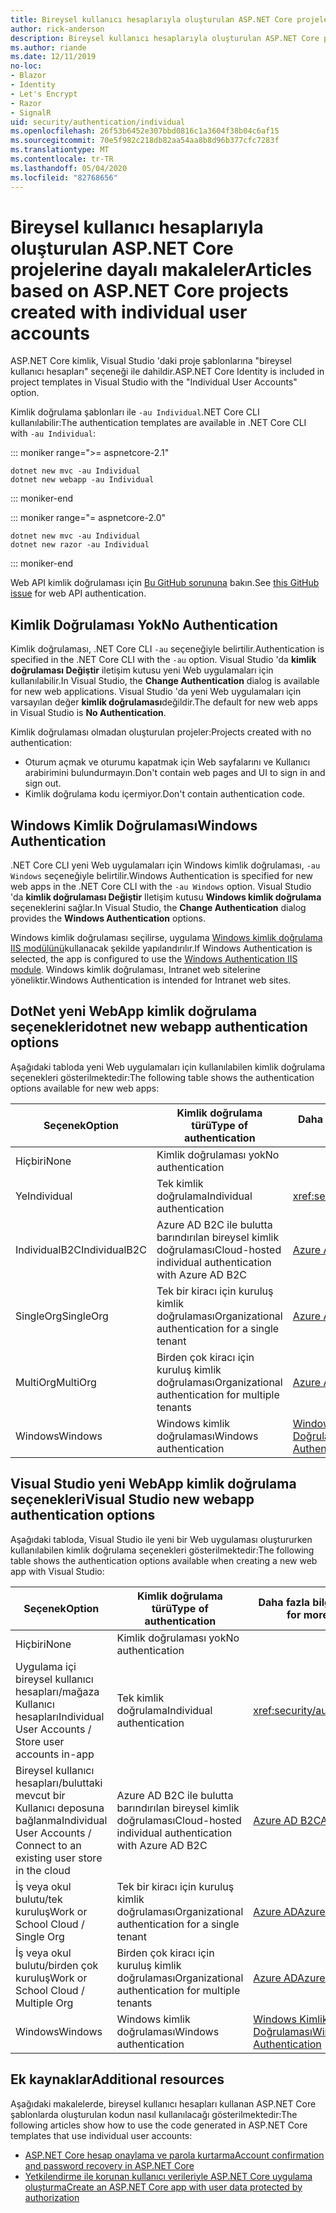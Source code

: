 ```yaml
---
title: Bireysel kullanıcı hesaplarıyla oluşturulan ASP.NET Core projelerine dayalı makaleler
author: rick-anderson
description: Bireysel kullanıcı hesaplarıyla oluşturulan ASP.NET Core projelerine göre makaleleri bulun.
ms.author: riande
ms.date: 12/11/2019
no-loc:
- Blazor
- Identity
- Let's Encrypt
- Razor
- SignalR
uid: security/authentication/individual
ms.openlocfilehash: 26f53b6452e307bbd0816c1a3604f38b04c6af15
ms.sourcegitcommit: 70e5f982c218db82aa54aa8b8d96b377cfc7283f
ms.translationtype: MT
ms.contentlocale: tr-TR
ms.lasthandoff: 05/04/2020
ms.locfileid: "82768656"
---
```

# <a name="articles-based-on-aspnet-core-projects-created-with-individual-user-accounts"></a><span data-ttu-id="55fd4-103">Bireysel kullanıcı hesaplarıyla oluşturulan ASP.NET Core projelerine dayalı makaleler</span><span class="sxs-lookup"><span data-stu-id="55fd4-103">Articles based on ASP.NET Core projects created with individual user accounts</span></span>

<span data-ttu-id="55fd4-104">ASP.NET Core kimlik, Visual Studio 'daki proje şablonlarına "bireysel kullanıcı hesapları" seçeneği ile dahildir.</span><span class="sxs-lookup"><span data-stu-id="55fd4-104">ASP.NET Core Identity is included in project templates in Visual Studio with the "Individual User Accounts" option.</span></span>

<span data-ttu-id="55fd4-105">Kimlik doğrulama şablonları ile `-au Individual`.NET Core CLI kullanılabilir:</span><span class="sxs-lookup"><span data-stu-id="55fd4-105">The authentication templates are available in .NET Core CLI with `-au Individual`:</span></span>

::: moniker range=">= aspnetcore-2.1"

```dotnetcli
dotnet new mvc -au Individual
dotnet new webapp -au Individual
```

::: moniker-end

::: moniker range="= aspnetcore-2.0"

```dotnetcli
dotnet new mvc -au Individual
dotnet new razor -au Individual
```

::: moniker-end

<span data-ttu-id="55fd4-106">Web API kimlik doğrulaması için [Bu GitHub sorununa](https://github.com/dotnet/AspNetCore/issues/5833) bakın.</span><span class="sxs-lookup"><span data-stu-id="55fd4-106">See [this GitHub issue](https://github.com/dotnet/AspNetCore/issues/5833) for web API authentication.</span></span>

<a name="no"></a>

## <a name="no-authentication"></a><span data-ttu-id="55fd4-107">Kimlik Doğrulaması Yok</span><span class="sxs-lookup"><span data-stu-id="55fd4-107">No Authentication</span></span>

<span data-ttu-id="55fd4-108">Kimlik doğrulaması, .NET Core CLI `-au` seçeneğiyle belirtilir.</span><span class="sxs-lookup"><span data-stu-id="55fd4-108">Authentication is specified in the .NET Core CLI with the `-au` option.</span></span> <span data-ttu-id="55fd4-109">Visual Studio 'da **kimlik doğrulaması Değiştir** iletişim kutusu yeni Web uygulamaları için kullanılabilir.</span><span class="sxs-lookup"><span data-stu-id="55fd4-109">In Visual Studio, the **Change Authentication** dialog is available for new web applications.</span></span> <span data-ttu-id="55fd4-110">Visual Studio 'da yeni Web uygulamaları için varsayılan değer **kimlik doğrulaması**değildir.</span><span class="sxs-lookup"><span data-stu-id="55fd4-110">The default for new web apps in Visual Studio is **No Authentication**.</span></span>

<span data-ttu-id="55fd4-111">Kimlik doğrulaması olmadan oluşturulan projeler:</span><span class="sxs-lookup"><span data-stu-id="55fd4-111">Projects created with no authentication:</span></span>

* <span data-ttu-id="55fd4-112">Oturum açmak ve oturumu kapatmak için Web sayfalarını ve Kullanıcı arabirimini bulundurmayın.</span><span class="sxs-lookup"><span data-stu-id="55fd4-112">Don't contain web pages and UI to sign in and sign out.</span></span>
* <span data-ttu-id="55fd4-113">Kimlik doğrulama kodu içermiyor.</span><span class="sxs-lookup"><span data-stu-id="55fd4-113">Don't contain authentication code.</span></span>

<a name="win"></a>

## <a name="windows-authentication"></a><span data-ttu-id="55fd4-114">Windows Kimlik Doğrulaması</span><span class="sxs-lookup"><span data-stu-id="55fd4-114">Windows Authentication</span></span>

<span data-ttu-id="55fd4-115">.NET Core CLI yeni Web uygulamaları için Windows kimlik doğrulaması, `-au Windows` seçeneğiyle belirtilir.</span><span class="sxs-lookup"><span data-stu-id="55fd4-115">Windows Authentication is specified for new web apps in the .NET Core CLI with the `-au Windows` option.</span></span> <span data-ttu-id="55fd4-116">Visual Studio 'da **kimlik doğrulaması Değiştir** Iletişim kutusu **Windows kimlik doğrulama** seçeneklerini sağlar.</span><span class="sxs-lookup"><span data-stu-id="55fd4-116">In Visual Studio, the **Change Authentication** dialog provides the **Windows Authentication** options.</span></span>

<span data-ttu-id="55fd4-117">Windows kimlik doğrulaması seçilirse, uygulama [Windows kimlik doğrulama IIS modülünü](xref:host-and-deploy/iis/modules)kullanacak şekilde yapılandırılır.</span><span class="sxs-lookup"><span data-stu-id="55fd4-117">If Windows Authentication is selected, the app is configured to use the [Windows Authentication IIS module](xref:host-and-deploy/iis/modules).</span></span> <span data-ttu-id="55fd4-118">Windows kimlik doğrulaması, Intranet web sitelerine yöneliktir.</span><span class="sxs-lookup"><span data-stu-id="55fd4-118">Windows Authentication is intended for Intranet web sites.</span></span>

## <a name="dotnet-new-webapp-authentication-options"></a><span data-ttu-id="55fd4-119">DotNet yeni WebApp kimlik doğrulama seçenekleri</span><span class="sxs-lookup"><span data-stu-id="55fd4-119">dotnet new webapp authentication options</span></span>

<span data-ttu-id="55fd4-120">Aşağıdaki tabloda yeni Web uygulamaları için kullanılabilen kimlik doğrulama seçenekleri gösterilmektedir:</span><span class="sxs-lookup"><span data-stu-id="55fd4-120">The following table shows the authentication options available for new web apps:</span></span>

| <span data-ttu-id="55fd4-121">Seçenek</span><span class="sxs-lookup"><span data-stu-id="55fd4-121">Option</span></span> | <span data-ttu-id="55fd4-122">Kimlik doğrulama türü</span><span class="sxs-lookup"><span data-stu-id="55fd4-122">Type of authentication</span></span> | <span data-ttu-id="55fd4-123">Daha fazla bilgi için bağlantı</span><span class="sxs-lookup"><span data-stu-id="55fd4-123">Link for more information</span></span> |
 | ----------------- | ------------ | ---------- |
| <span data-ttu-id="55fd4-124">Hiçbiri</span><span class="sxs-lookup"><span data-stu-id="55fd4-124">None</span></span>            |  <span data-ttu-id="55fd4-125">Kimlik doğrulaması yok</span><span class="sxs-lookup"><span data-stu-id="55fd4-125">No authentication</span></span> | | 
| <span data-ttu-id="55fd4-126">Ye</span><span class="sxs-lookup"><span data-stu-id="55fd4-126">Individual</span></span>      |  <span data-ttu-id="55fd4-127">Tek kimlik doğrulama</span><span class="sxs-lookup"><span data-stu-id="55fd4-127">Individual authentication</span></span> | <xref:security/authentication/identity>
| <span data-ttu-id="55fd4-128">IndividualB2C</span><span class="sxs-lookup"><span data-stu-id="55fd4-128">IndividualB2C</span></span>   |  <span data-ttu-id="55fd4-129">Azure AD B2C ile bulutta barındırılan bireysel kimlik doğrulaması</span><span class="sxs-lookup"><span data-stu-id="55fd4-129">Cloud-hosted individual authentication with Azure AD B2C</span></span> | [<span data-ttu-id="55fd4-130">Azure AD B2C</span><span class="sxs-lookup"><span data-stu-id="55fd4-130">Azure AD B2C</span></span>](/azure/active-directory-b2c/) |
| <span data-ttu-id="55fd4-131">SingleOrg</span><span class="sxs-lookup"><span data-stu-id="55fd4-131">SingleOrg</span></span>       |  <span data-ttu-id="55fd4-132">Tek bir kiracı için kuruluş kimlik doğrulaması</span><span class="sxs-lookup"><span data-stu-id="55fd4-132">Organizational authentication for a single tenant</span></span> | [<span data-ttu-id="55fd4-133">Azure AD</span><span class="sxs-lookup"><span data-stu-id="55fd4-133">Azure AD</span></span>](/azure/active-directory/develop/quickstart-v2-aspnet-core-webapp) |
| <span data-ttu-id="55fd4-134">MultiOrg</span><span class="sxs-lookup"><span data-stu-id="55fd4-134">MultiOrg</span></span>        |  <span data-ttu-id="55fd4-135">Birden çok kiracı için kuruluş kimlik doğrulaması</span><span class="sxs-lookup"><span data-stu-id="55fd4-135">Organizational authentication for multiple tenants</span></span> | [<span data-ttu-id="55fd4-136">Azure AD</span><span class="sxs-lookup"><span data-stu-id="55fd4-136">Azure AD</span></span>](/azure/active-directory/develop/quickstart-v2-aspnet-core-webapp) |
| <span data-ttu-id="55fd4-137">Windows</span><span class="sxs-lookup"><span data-stu-id="55fd4-137">Windows</span></span>         |  <span data-ttu-id="55fd4-138">Windows kimlik doğrulaması</span><span class="sxs-lookup"><span data-stu-id="55fd4-138">Windows authentication</span></span> | [<span data-ttu-id="55fd4-139">Windows Kimlik Doğrulaması</span><span class="sxs-lookup"><span data-stu-id="55fd4-139">Windows Authentication</span></span>](xref:security/authentication/windowsauth)

## <a name="visual-studio-new-webapp-authentication-options"></a><span data-ttu-id="55fd4-140">Visual Studio yeni WebApp kimlik doğrulama seçenekleri</span><span class="sxs-lookup"><span data-stu-id="55fd4-140">Visual Studio new webapp authentication options</span></span>

<span data-ttu-id="55fd4-141">Aşağıdaki tabloda, Visual Studio ile yeni bir Web uygulaması oluştururken kullanılabilen kimlik doğrulama seçenekleri gösterilmektedir:</span><span class="sxs-lookup"><span data-stu-id="55fd4-141">The following table shows the authentication options available when creating a new web app with Visual Studio:</span></span>

| <span data-ttu-id="55fd4-142">Seçenek</span><span class="sxs-lookup"><span data-stu-id="55fd4-142">Option</span></span> | <span data-ttu-id="55fd4-143">Kimlik doğrulama türü</span><span class="sxs-lookup"><span data-stu-id="55fd4-143">Type of authentication</span></span> | <span data-ttu-id="55fd4-144">Daha fazla bilgi için bağlantı</span><span class="sxs-lookup"><span data-stu-id="55fd4-144">Link for more information</span></span> |
 | ----------------- | ------------ | ---------- |
| <span data-ttu-id="55fd4-145">Hiçbiri</span><span class="sxs-lookup"><span data-stu-id="55fd4-145">None</span></span>            |  <span data-ttu-id="55fd4-146">Kimlik doğrulaması yok</span><span class="sxs-lookup"><span data-stu-id="55fd4-146">No authentication</span></span> | | 
| <span data-ttu-id="55fd4-147">Uygulama içi bireysel kullanıcı hesapları/mağaza Kullanıcı hesapları</span><span class="sxs-lookup"><span data-stu-id="55fd4-147">Individual User Accounts / Store user accounts in-app</span></span> |  <span data-ttu-id="55fd4-148">Tek kimlik doğrulama</span><span class="sxs-lookup"><span data-stu-id="55fd4-148">Individual authentication</span></span> | <xref:security/authentication/identity> |
| <span data-ttu-id="55fd4-149">Bireysel kullanıcı hesapları/buluttaki mevcut bir Kullanıcı deposuna bağlanma</span><span class="sxs-lookup"><span data-stu-id="55fd4-149">Individual User Accounts / Connect to an existing user store in the cloud</span></span> |  <span data-ttu-id="55fd4-150">Azure AD B2C ile bulutta barındırılan bireysel kimlik doğrulaması</span><span class="sxs-lookup"><span data-stu-id="55fd4-150">Cloud-hosted individual authentication with Azure AD B2C</span></span> | [<span data-ttu-id="55fd4-151">Azure AD B2C</span><span class="sxs-lookup"><span data-stu-id="55fd4-151">Azure AD B2C</span></span>](/azure/active-directory-b2c/) |
| <span data-ttu-id="55fd4-152">İş veya okul bulutu/tek kuruluş</span><span class="sxs-lookup"><span data-stu-id="55fd4-152">Work or School Cloud / Single Org</span></span>  |  <span data-ttu-id="55fd4-153">Tek bir kiracı için kuruluş kimlik doğrulaması</span><span class="sxs-lookup"><span data-stu-id="55fd4-153">Organizational authentication for a single tenant</span></span> | [<span data-ttu-id="55fd4-154">Azure AD</span><span class="sxs-lookup"><span data-stu-id="55fd4-154">Azure AD</span></span>](/azure/active-directory/develop/quickstart-v2-aspnet-core-webapp) |
| <span data-ttu-id="55fd4-155">İş veya okul bulutu/birden çok kuruluş</span><span class="sxs-lookup"><span data-stu-id="55fd4-155">Work or School Cloud / Multiple Org</span></span> |  <span data-ttu-id="55fd4-156">Birden çok kiracı için kuruluş kimlik doğrulaması</span><span class="sxs-lookup"><span data-stu-id="55fd4-156">Organizational authentication for multiple tenants</span></span> | [<span data-ttu-id="55fd4-157">Azure AD</span><span class="sxs-lookup"><span data-stu-id="55fd4-157">Azure AD</span></span>](/azure/active-directory/develop/quickstart-v2-aspnet-core-webapp) |
| <span data-ttu-id="55fd4-158">Windows</span><span class="sxs-lookup"><span data-stu-id="55fd4-158">Windows</span></span>         |  <span data-ttu-id="55fd4-159">Windows kimlik doğrulaması</span><span class="sxs-lookup"><span data-stu-id="55fd4-159">Windows authentication</span></span> | [<span data-ttu-id="55fd4-160">Windows Kimlik Doğrulaması</span><span class="sxs-lookup"><span data-stu-id="55fd4-160">Windows Authentication</span></span>](xref:security/authentication/windowsauth)

## <a name="additional-resources"></a><span data-ttu-id="55fd4-161">Ek kaynaklar</span><span class="sxs-lookup"><span data-stu-id="55fd4-161">Additional resources</span></span>

<span data-ttu-id="55fd4-162">Aşağıdaki makalelerde, bireysel kullanıcı hesapları kullanan ASP.NET Core şablonlarda oluşturulan kodun nasıl kullanılacağı gösterilmektedir:</span><span class="sxs-lookup"><span data-stu-id="55fd4-162">The following articles show how to use the code generated in ASP.NET Core templates that use individual user accounts:</span></span>

* [<span data-ttu-id="55fd4-163">ASP.NET Core hesap onaylama ve parola kurtarma</span><span class="sxs-lookup"><span data-stu-id="55fd4-163">Account confirmation and password recovery in ASP.NET Core</span></span>](xref:security/authentication/accconfirm)
* [<span data-ttu-id="55fd4-164">Yetkilendirme ile korunan kullanıcı verileriyle ASP.NET Core uygulama oluşturma</span><span class="sxs-lookup"><span data-stu-id="55fd4-164">Create an ASP.NET Core app with user data protected by authorization</span></span>](xref:security/authorization/secure-data)
